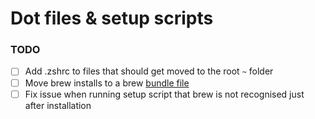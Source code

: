 # Dot files & setup scripts

### TODO
- [ ] Add .zshrc to files that should get moved to the root `~` folder
- [ ] Move brew installs to a brew [bundle file](https://github.com/Homebrew/homebrew-bundle)
- [ ] Fix issue when running setup script that brew is not recognised just after installation
